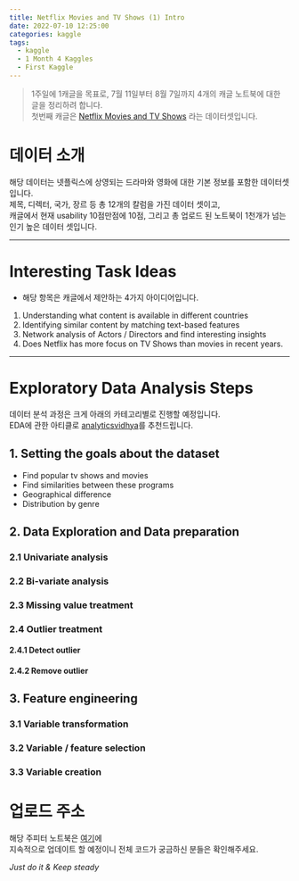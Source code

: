```yaml
---
title: Netflix Movies and TV Shows (1) Intro
date: 2022-07-10 12:25:00
categories: kaggle
tags:
  - kaggle
  - 1 Month 4 Kaggles
  - First Kaggle
---
```


> 1주일에 1캐글을 목표로, 7월 11일부터 8월 7일까지 4개의 캐글 노트북에 대한 글을 정리하려 합니다.   
> 첫번째 캐글은 [Netflix Movies and TV Shows](https://www.kaggle.com/datasets/shivamb/netflix-shows) 라는 데이터셋입니다.

# 데이터 소개
해당 데이터는 넷플릭스에 상영되는 드라마와 영화에 대한 기본 정보를 포함한 데이터셋입니다.   
제목, 디렉터, 국가, 장르 등 총 12개의 칼럼을 가진 데이터 셋이고,   
캐글에서 현재 usability 10점만점에 10점, 그리고 총 업로드 된 노트북이 1천개가 넘는   
인기 높은 데이터 셋입니다.

***

# Interesting Task Ideas
- 해당 항목은 캐글에서 제안하는 4가지 아이디어입니다.   
1. Understanding what content is available in different countries
2. Identifying similar content by matching text-based features
3. Network analysis of Actors / Directors and find interesting insights
4. Does Netflix has more focus on TV Shows than movies in recent years.

***

# Exploratory Data Analysis Steps
데이터 분석 과정은 크게 아래의 카테고리별로 진행할 예정입니다.   
EDA에 관한 아티클로 [analyticsvidhya](https://www.analyticsvidhya.com/blog/2016/01/guide-data-exploration)를 추천드립니다.

## 1. Setting the goals about the dataset
- Find popular tv shows and movies
- Find similarities between these programs
- Geographical difference
- Distribution by genre

## 2. Data Exploration and Data preparation
### 2.1 Univariate analysis
### 2.2 Bi-variate analysis
### 2.3 Missing value treatment
### 2.4 Outlier treatment
#### 2.4.1 Detect outlier
#### 2.4.2 Remove outlier

## 3. Feature engineering
### 3.1 Variable transformation
### 3.2 Variable / feature selection
### 3.3 Variable creation

# 업로드 주소
해당 주피터 노트북은 [여기](https://github.com/temple17/kagglepractice/blob/main/Netflix_Movies_and_TV_Shows.ipynb)에     
지속적으로 업데이트 할 예정이니 전체 코드가 궁금하신 분들은 확인해주세요.   

*Just do it & Keep steady*
